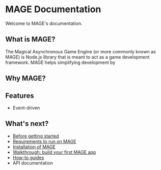 MAGE Documentation
==================

Welcome to MAGE's documentation.

What is MAGE?
-------------

The Magical Asynchronous Game Engine (or more commonly known as MAGE) is Node.js library that is meant to act as a game development framework. MAGE helps simplifying development by

Why MAGE?
---------

Features
---------

* Event-driven

What's next?
--------------

* [Before getting started](./BEFORE.md)
* [Requirements to run on MAGE](./REQUIREMENTS.md)
* [Installation of MAGE](./INSTALLATION)
* [Walkthrough: build your first MAGE app](walkthrough/README.md)
* [How-to guides](./howto/README.md)
* API documentation
